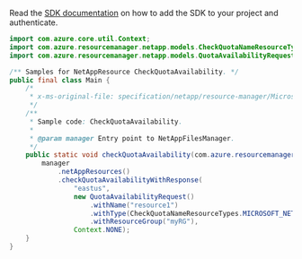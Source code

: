 Read the [SDK documentation](https://github.com/Azure/azure-sdk-for-java/blob/azure-resourcemanager-netapp_1.0.0-beta.6/sdk/netapp/azure-resourcemanager-netapp/README.md) on how to add the SDK to your project and authenticate.

```java
import com.azure.core.util.Context;
import com.azure.resourcemanager.netapp.models.CheckQuotaNameResourceTypes;
import com.azure.resourcemanager.netapp.models.QuotaAvailabilityRequest;

/** Samples for NetAppResource CheckQuotaAvailability. */
public final class Main {
    /*
     * x-ms-original-file: specification/netapp/resource-manager/Microsoft.NetApp/stable/2021-06-01/examples/CheckQuotaAvailability.json
     */
    /**
     * Sample code: CheckQuotaAvailability.
     *
     * @param manager Entry point to NetAppFilesManager.
     */
    public static void checkQuotaAvailability(com.azure.resourcemanager.netapp.NetAppFilesManager manager) {
        manager
            .netAppResources()
            .checkQuotaAvailabilityWithResponse(
                "eastus",
                new QuotaAvailabilityRequest()
                    .withName("resource1")
                    .withType(CheckQuotaNameResourceTypes.MICROSOFT_NET_APP_NET_APP_ACCOUNTS)
                    .withResourceGroup("myRG"),
                Context.NONE);
    }
}
```
